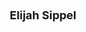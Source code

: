 ---
layout: page
title: <font size =4 > Elijah Sippel </font>
description: Summer 2023 from UMass Amherst
img: assets/img/members/elijah.png
importance: 3
category: Undergraduate Students Alumni
---